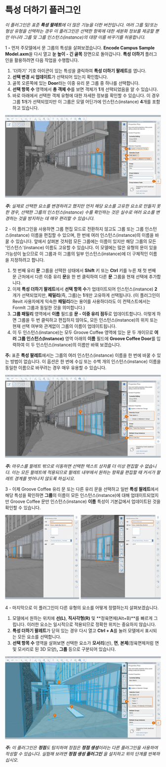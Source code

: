 # 특성 더하기 플러그인

_이 플러그인은 표준_ _**특성 팔레트**에 더 많은 기능을 더한 버전입니다. 여러 그룹 및/또는 형상 유형을 선택하는 경우 이 플러그인은 선택한 항목에 대한 세분화 정보를 제공할 뿐만 아니라 그룹 및 그룹 인스턴스(instance)의 대량 이름 바꾸기를 허용합니다._

1 **-** 먼저 주모델에서 문 그룹의 특성을 살펴보겠습니다. **Encode Campus Sample Model.axm**을 다시 열고 **눈 높이 - 긴 골목** 장면으로 돌아갑니다. **특성 더하기** 플러그인을 활용하려면 다음 작업을 수행합니다.

1. '더하기' 기호 아이콘이 있는 특성을 클릭하여 **특성 더하기 팔레트**를 엽니다.
2. **선택 변경 시 업데이트**가 선택되어 있는지 확인합니다.
3. 골목 오른쪽에 있는 **Door**라는 이중 유리 문 그룹 중 하나를 선택합니다.
4. **선택 항목 수** 영역에서 **총 객체 수**를 보면 객체가 **1**개 선택되었음을 알 수 있습니다.
5. 바로 아래에서 선택한 객체 유형에 대한 자세한 정보를 확인할 수 있습니다. 이 경우 그룹 **1**개가 선택되었지만 이 그룹은 모델 어딘가에 인스턴스(instance) **4**개를 포함하고 있습니다.

![](<../../.gitbook/assets/10 (2) (1).png>)

_**주:**_ _실제로 선택한 요소를 변경하려고 했지만 먼저 해당 요소를 고유한 요소로 만들지 못한 경우, 선택한 그룹의 인스턴스(instance) 수를 확인하는 것은 실수로 여러 요소를 변경하는 것을 방지하는 데 매우 편리할 수 있습니다._

2 - 이 플러그인을 사용하면 그룹 편집 모드로 전환하지 않고도 그룹 또는 그룹 인스턴스(instance) 이름을 편집할 수 있으며, 한 번에 여러 인스턴스(instance)의 이름을 바꿀 수 있습니다. 앞에서 살펴본 것처럼 모든 그룹에는 이름이 있지만 해당 그룹의 모든 '인스턴스'(instance) 이름도 고유할 수 있습니다. 이 모델에는 많은 유형의 문이 있을 가능성이 높으므로 이 그룹과 이 그룹의 일부 인스턴스(instance)에 더 구체적인 이름을 지정하려고 합니다.

1. 첫 번째 유리 **문** 그룹을 선택한 상태에서 **Shift** 키 또는 **Ctrl** 키를 누른 채 첫 번째 문 근처에서 다른 이중 유리 **문**을 한 번 클릭하여 다른 **문** 그룹을 현재 선택에 추가합니다.
2. 이제 **특성 더하기 팔레트**에서 **선택 항목 수**가 업데이트되어 인스턴스(instance) **2**개가 선택되었지만, **패밀리**(즉, 그룹)는 **1**개만 고유하게 선택됩니다. (이 플러그인이 Revit 사용자에게 익숙한 **패밀리**라는 용어를 사용하더라도 이 컨텍스트에서는 FormIt 그룹과 동일한 것을 의미합니다.)
3. **그룹 패밀리** 영역에서 **이름** 필드를 **문 - 이중 유리 점두**로 업데이트합니다. 이렇게 하면 그룹을 두 번 클릭하고 편집하지 않아도, 모든 인스턴스(instance)의 위치 또는 현재 선택 여부와 관계없이 그룹의 이름이 업데이트됩니다.
4. 이 두 인스턴스(instance)는 모두 Groove Coffee 영역에 있는 문 두 개이므로 **여러 그룹 인스턴스(Instance)** 영역 아래의 **이름** 필드에 **Groove Coffee Door**를 입력하여 이 두 인스턴스(instance)의 이름만 바꿔 보겠습니다.

**주:** 표준 **특성 팔레트**에서는 그룹의 여러 인스턴스(instance) 이름을 한 번에 바꿀 수 있는 방법이 없습니다. 이 옵션은 한 번에 수십 또는 수백 개의 인스턴스(instance) 이름을 동일한 이름으로 바꾸려는 경우 매우 유용할 수 있습니다.

![](<../../.gitbook/assets/11 (6) (1).png>)

_**주:**_ _마우스를 팔레트 밖으로 이동하면 선택한 텍스트 상자를 더 이상 편집할 수 없습니다. 이는 모든 팔레트에 적용되므로 팔레트 내부에서 원하는 항목을 편집할 때 커서가 팔레트 경계를 벗어나지 않도록 하십시오._

3 - 이제 Groove Coffee 유리 문 또는 다른 유리 문을 선택하고 일반 **특성 팔레트**에서 해당 특성을 확인하면 **그룹**의 이름이 모든 인스턴스(instance)에 대해 업데이트되었지만 Groove Coffee 문만 인스턴스(instance) **이름** 특성이 기본값에서 업데이트된 것을 확인할 수 있습니다.

![](<../../.gitbook/assets/12 (3) (1).png>)

4 - 마지막으로 이 플러그인이 다른 유형의 요소를 어떻게 정렬하는지 살펴보겠습니다.

1. 모델에서 원하는 위치에 **선(L)**, **직사각형(R)** 및 **정육면체(Alt+B)**를 빠르게 그립니다. 이러한 요소는 일시적으로 적용되므로 정확한 위치는 중요하지 않습니다.
2. **특성 더하기 팔레트**가 닫혀 있는 경우 다시 열고 **Ctrl + A**를 눌러 모델에서 표시되는 모든 요소를 선택합니다.
3. **선택 항목 수** 영역을 살펴보면 선택한 요소가 **모서리**(선), **면**, **본체**(정육면체처럼 면 및 모서리로 된 3D 모양)**,** **그룹** 등으로 구분되어 있습니다.

![](<../../.gitbook/assets/13 (3) (1).png>)

_**주:**_ _이 플러그인은_ _**정점**도 탐지하며 정점은_ _**정점 생성**이라는 다른 플러그인을 사용하여 작성할 수 있습니다. 실험해 보려면_ _**정점 생성 플러그인**_ _을 설치하고 위의 단계를 반복하십시오._
